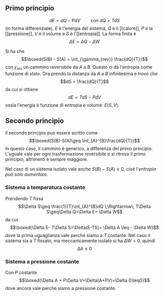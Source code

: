 ## Primo principio
$$dE = dQ - PdV\quad\quad\mbox{con }dQ = TdS$$
(in forma differenziale). $E$ è l'energia del sistema, $Q$ è il [[calore]], $P$ è la [[pressione]], $V$ è il volume e $S$ è l'[[entropia]]. La forma finita è
$$\Delta E=\Delta Q-\Delta W$$

Si ha che
$$\boxed{S(B) - S(A) = \int_{\gamma_{rev}} \frac{dQ}{T}}$$
con $\gamma_{rev}$ un cammino reversibile da $A$ a $B$. Questo ci dà l'entropia come funzione di stato. Ora prendo la distanza da $A$ a $B$ infinitesima e trovo che 
$$dS = \frac{dQ}{T}$$
da cui si ottiene
$$dE = TdS - PdV$$
ossia l'energia è funzione di entropia e volume: $E(S,V)$.

## Secondo principio

Il secondo principio può essere scritto come
$$\boxed{S(B)-S(A)\geq \int_{A}^{B}\frac{dQ}{T}}$$
In questo caso, il cammino è generico, a differenza del primo principio. L'uguale vale per ogni trasformazione reversibile e si ritrova il primo principio, altrimenti è sempre maggiore.

Nel caso di un sistema isolato vale anche $S(B)-S(A)\geq0$, cioè l'*entropia può solo aumentare*.

### Sistema a temperatura costante

Prendendo $T$ fissa $$\Delta S\geq \frac{1}{T}\int_{A}^{B}dQ \;\Rightarrow\; T\Delta S\geq\Delta Q=\Delta E+ \Delta W$$da cui
$$\boxed{\Delta E- T\Delta S=\Delta(E-TS)= \Delta A \leq - \Delta W}$$
dove la prima uguaglianza vale perché siamo a $T$ costante. Nel caso il sistema sia a $T$ fissato, ma meccanicamente isolato si ha $\Delta W=0$, quindi
$$\Delta A \leq 0$$
### Sistema a pressione costante

Con $P$ costante
$$\boxed{\Delta A + P\Delta V=\Delta(A+PV)=\Delta G\leq0}$$
dove ancora vale perché siamo a pressione costante.